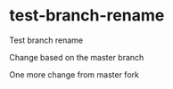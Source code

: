 # test-branch-rename
Test branch rename

Change based on the master branch

One more change from master fork
